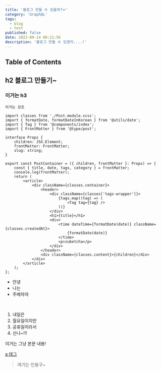 ```yaml
---
title: '블로그 만들 수 있을까?ㅠ'
category: 'GraphQL'
tags:
  - blog
  - test
published: false
date: 2022-09-14 00:21:56
description: '블로그 만들 수 있겠지....!'
---
```


## Table of Contents

## h2 블로그 만들기~

### 이거는 h3

`이거는 강조`

```JSX
import classes from './Post.module.scss';
import { formatDate, formatDateInKorean } from '@utils/date';
import { Tag } from '@components/index';
import { FrontMatter } from '@type/post';

interface Props {
	children: JSX.Element;
	frontMatter: FrontMatter;
	slug: string;
}

export const PostContainer = ({ children, frontMatter }: Props) => {
	const { title, date, tags, category } = frontMatter;
	console.log(frontMatter);
	return (
		<article>
			<div className={classes.container}>
				<header>
					<div className={classes['tags-wrapper']}>
						{tags.map((tag) => (
							<Tag tag={tag} />
						))}
					</div>
					<h1>{title}</h1>
					<div>
						<time dateTime={formatDate(date)} className={classes.createdAt}>
							{formatDate(date)}
						</time>
						<p>zubetcha</p>
					</div>
				</header>
				<div className={classes.content}>{children}</div>
			</div>
		</article>
	);
};
```

- 안녕
- 나는
- 주베챠야

<br/>

1. 내일은
2. 월요일이지만
3. 공휴일이라서
4. 신나~!!!

이거는 그냥 본문 내용!

[a 태그](https://eslint.org/docs/latest/rules/no-restricted-imports)

> 여기는 인용구~
